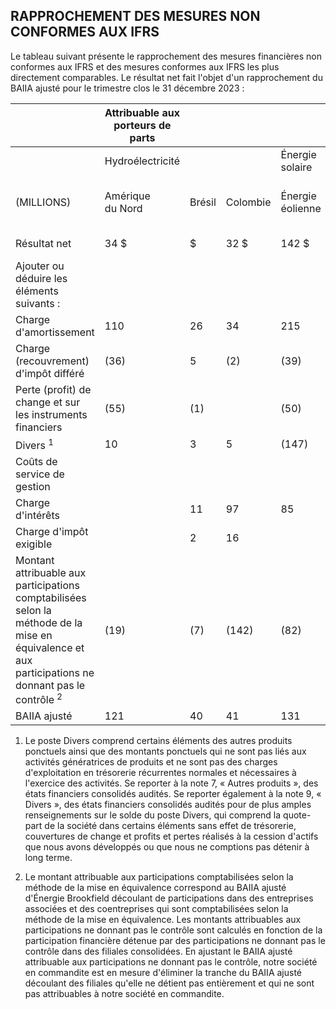 ## RAPPROCHEMENT DES MESURES NON CONFORMES AUX IFRS

Le tableau suivant présente le rapprochement des mesures financières non conformes aux IFRS et des mesures conformes aux IFRS les plus directement comparables. Le résultat net fait l'objet d'un rapprochement du BAIIA ajusté pour le trimestre clos le 31 décembre 2023 :

|                                                                                                                                                                   | Attribuable aux porteurs de parts |        |          |                     |                                       |                                              |                       |                 |        |
|-------------------------------------------------------------------------------------------------------------------------------------------------------------------|-----------------------------------|--------|----------|---------------------|---------------------------------------|----------------------------------------------|-----------------------|-----------------|--------|
|                                                                                                                                                                   | Hydroélectricité                  |        |          | Énergie<br>solaire  |                                       |                                              |                       |                 |        |
| (MILLIONS)                                                                                                                                                        | Amérique<br>du Nord               | Brésil | Colombie | Énergie<br>éolienne | destinée<br>aux<br>réseaux<br>publics | Energie<br>décentra-<br>lisée et<br>stockage | Solutions<br>durables | Siège<br>social | Total  |
| Résultat net                                                                                                                                                      | 34 \$                             | \$     | 32 \$    | 142 \$              | 190 \$                                | $(100)$ \$                                   | 44 \$                 | $(79)$ \$       | 264 \$ |
| Ajouter ou déduire les éléments suivants :                                                                                                                        |                                   |        |          |                     |                                       |                                              |                       |                 |        |
| Charge d'amortissement                                                                                                                                            | 110                               | 26     | 34       | 215                 | 98                                    | 28                                           |                       |                 | 517    |
| Charge (recouvrement) d'impôt différé                                                                                                                             | (36)                              | 5      | (2)      | (39)                | (31)                                  | (41)                                         |                       | (7)             | (151)  |
| Perte (profit) de change et sur les instruments financiers                                                                                                        | (55)                              | (1)    |          | (50)                | 38                                    | 35                                           | (57)                  | 19              | (70)   |
| Divers <sup>1</sup>                                                                                                                                               | 10                                | 3      | 5        | (147)               | (158)                                 | 90                                           | (17)                  | (9)             | (223)  |
| Coûts de service de gestion                                                                                                                                       |                                   |        |          |                     |                                       |                                              |                       | 50              | 50     |
| Charge d'intérêts                                                                                                                                                 |                                   | 11     | 97       | 85                  | 96                                    | 27                                           | 19                    | 49              | 461    |
| Charge d'impôt exigible                                                                                                                                           |                                   | 2      | 16       |                     | 6                                     |                                              |                       |                 | 39     |
| Montant attribuable aux participations comptabilisées selon la méthode de la mise en équivalence et aux<br>participations ne donnant pas le contrôle <sup>2</sup> | (19)                              | (7)    | (142)    | (82)                | (118)                                 | 3                                            | 33                    | (25)            | (357)  |
| BAIIA ajusté                                                                                                                                                      | 121                               | 40     | 41       | 131                 | 121                                   | 42                                           | 28                    |                 | 530    |

1) Le poste Divers comprend certains éléments des autres produits ponctuels ainsi que des montants ponctuels qui ne sont pas liés aux activités génératrices de produits et ne sont pas des charges d'exploitation en trésorerie récurrentes normales et nécessaires à l'exercice des activités. Se reporter à la note 7, « Autres produits », des états financiers consolidés audités. Se reporter également à la note 9, « Divers », des états financiers consolidés audités pour de plus amples renseignements sur le solde du poste Divers, qui comprend la quote-part de la société dans certains éléments sans effet de trésorerie, couvertures de change et profits et pertes réalisés à la cession d'actifs que nous avons développés ou que nous ne comptions pas détenir à long terme.

2) Le montant attribuable aux participations comptabilisées selon la méthode de la mise en équivalence correspond au BAIIA ajusté d'Énergie Brookfield découlant de participations dans des entreprises associées et des coentreprises qui sont comptabilisées selon la méthode de la mise en équivalence. Les montants attribuables aux participations ne donnant pas le contrôle sont calculés en fonction de la participation financière détenue par des participations ne donnant pas le contrôle dans des filiales consolidées. En ajustant le BAIIA ajusté attribuable aux participations ne donnant pas le contrôle, notre société en commandite est en mesure d'éliminer la tranche du BAIIA ajusté découlant des filiales qu'elle ne détient pas entièrement et qui ne sont pas attribuables à notre société en commandite.
